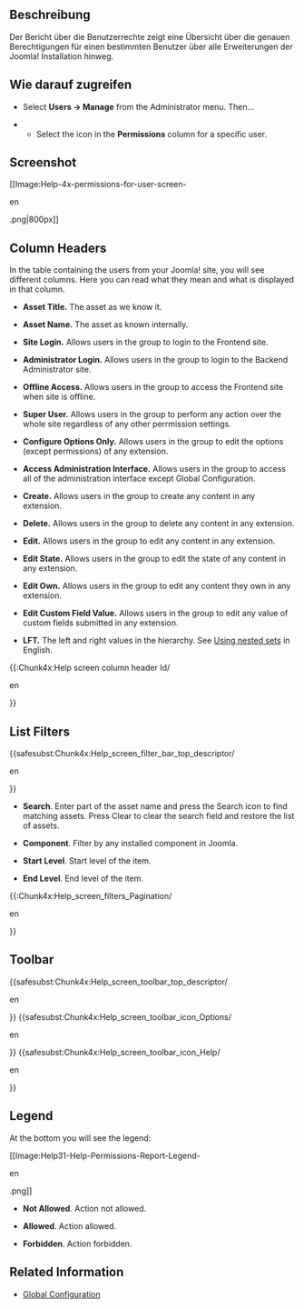 <!-- Filename: Help4.x:Permissions_for_User / Display title: Berechtigungen für Benutzer -->

## Beschreibung

Der Bericht über die Benutzerrechte zeigt eine Übersicht über die
genauen Berechtigungen für einen bestimmten Benutzer über alle
Erweiterungen der Joomla! Installation hinweg.

## Wie darauf zugreifen

- Select **Users **→** Manage** from the Administrator menu. Then...

<!-- -->

- - Select the icon in the **Permissions** column for a specific user.

## Screenshot

\[\[Image:Help-4x-permissions-for-user-screen-

en

.png\|800px\]\]

## Column Headers

In the table containing the users from your Joomla! site, you will see
different columns. Here you can read what they mean and what is
displayed in that column.

- **Asset Title.** The asset as we know it.

<!-- -->

- **Asset Name.** The asset as known internally.

<!-- -->

- **Site Login.** Allows users in the group to login to the Frontend
  site.

<!-- -->

- **Administrator Login.** Allows users in the group to login to the
  Backend Administrator site.

<!-- -->

- **Offline Access.** Allows users in the group to access the Frontend
  site when site is offline.

<!-- -->

- **Super User.** Allows users in the group to perform any action over
  the whole site regardless of any other perrmission settings.

<!-- -->

- **Configure Options Only.** Allows users in the group to edit the
  options (except permissions) of any extension.

<!-- -->

- **Access Administration Interface.** Allows users in the group to
  access all of the administration interface except Global
  Configuration.

<!-- -->

- **Create.** Allows users in the group to create any content in any
  extension.

<!-- -->

- **Delete.** Allows users in the group to delete any content in any
  extension.

<!-- -->

- **Edit.** Allows users in the group to edit any content in any
  extension.

<!-- -->

- **Edit State.** Allows users in the group to edit the state of any
  content in any extension.

<!-- -->

- **Edit Own.** Allows users in the group to edit any content they own
  in any extension.

<!-- -->

- **Edit Custom Field Value.** Allows users in the group to edit any
  value of custom fields submitted in any extension.

<!-- -->

- **LFT.** The left and right values in the hierarchy. See [Using nested
  sets](https://docs.joomla.org/Using_nested_sets "Using nested sets")
  in English.

{{:Chunk4x:Help screen column header Id/

en

}}

## List Filters

{{safesubst:Chunk4x:Help_screen_filter_bar_top_descriptor/

en

}}

- **Search**. Enter part of the asset name and press the Search icon to
  find matching assets. Press Clear to clear the search field and
  restore the list of assets.

<!-- -->

- **Component**. Filter by any installed component in Joomla.

<!-- -->

- **Start Level**. Start level of the item.

<!-- -->

- **End Level**. End level of the item.

{{:Chunk4x:Help_screen_filters_Pagination/

en

}}

## Toolbar

{{safesubst:Chunk4x:Help_screen_toolbar_top_descriptor/

en

}} {{safesubst:Chunk4x:Help_screen_toolbar_icon_Options/

en

}} {{safesubst:Chunk4x:Help_screen_toolbar_icon_Help/

en

}}

## Legend

At the bottom you will see the legend:

\[\[Image:Help31-Help-Permissions-Report-Legend-

en

.png\]\]

- **Not Allowed**. Action not allowed.

<!-- -->

- **Allowed**. Action allowed.

<!-- -->

- **Forbidden**. Action forbidden.

## Related Information

- [Global
  Configuration](https://docs.joomla.org/Help4.x:Site_Global_Configuration "Help4.x:Site Global Configuration")
